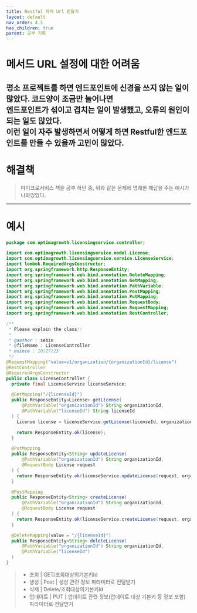 ```yaml
---
title: Restful 하게 Url 만들기
layout: default
nav_order: 4.5
has_children: true
parent: 공부 기록
---
```

# 메서드 URL 설정에 대한 어려움

평소 프로젝트를 하면 엔드포인트에 신경을 쓰지 않는 일이 많았다. 코드양이 조금만 늘어나면  
엔드포인트가 섞이고 겹치는 일이 발생했고, 오류의 원인이 되는 일도 많았다.  
이런 일이 자주 발생하면서 어떻게 하면 Restful한 엔드포인트를 만들 수 있을까 고민이 많았다.
---
# 해결책

> 마이크로서비스 책을 공부 하던 중, 위와 같은 문제에 명쾌한 해답을 주는 예시가 나와있었다.

--- 
# 예시
```java
package com.optimagrowth.licensingservice.controller;

import com.optimagrowth.licensingservice.model.License;
import com.optimagrowth.licensingservice.service.LicenseService;
import lombok.RequiredArgsConstructor;
import org.springframework.http.ResponseEntity;
import org.springframework.web.bind.annotation.DeleteMapping;
import org.springframework.web.bind.annotation.GetMapping;
import org.springframework.web.bind.annotation.PathVariable;
import org.springframework.web.bind.annotation.PostMapping;
import org.springframework.web.bind.annotation.PutMapping;
import org.springframework.web.bind.annotation.RequestBody;
import org.springframework.web.bind.annotation.RequestMapping;
import org.springframework.web.bind.annotation.RestController;

/**
 * Please explain the class!!
 *
 * @author : sebin
 * @fileName : LicenseController
 * @since : 10/27/23
 */
@RequestMapping("value=v1/organization/{organizationId}/license")
@RestController
@RequiredArgsConstructor
public class LicenseController {
  private final LicenseService licenseService;

  @GetMapping("/{licenseId}")
  public ResponseEntity<License> getLicense(
      @PathVariable("organizationId") String organizationId,
      @PathVariable("licenseId") String licenseId
  ) {
    License license = licenseService.getLicense(licenseId, organizationId);

    return ResponseEntity.ok(license);
  }

  @PutMapping
  public ResponseEntity<String> updateLicense(
      @PathVariable("organizationId") String organizationId,
      @RequestBody License request
  ) {
    return ResponseEntity.ok(licenseService.updateLicense(request, organizationId));
  }

  @PostMapping
  public ResponseEntity<String> createLicense(
      @PathVariable("organizationId") String organizationId,
      @RequestBody License request
  ) {
    return ResponseEntity.ok(licenseService.createLicense(request, organizationId));
  }

  @DeleteMapping(value = "/{licenseId}")
  public ResponseEntity<String> deleteLicense(
      @PathVariable("organizationId") String organizationId,
      @PathVariable("licenseId")
  )
}

```

> - 조회 | GET/조회대상의기본키Id
> - 생성 | Post | 생성 관련 정보 파라미터로 전달받기
> - 삭제 | Delete/조회대상의기본키Id
> - 업데이트 | PUT | 업데이트 관련 정보(업데이트 대상 기본키 등 정보 포함) 파라미터로 전달받기